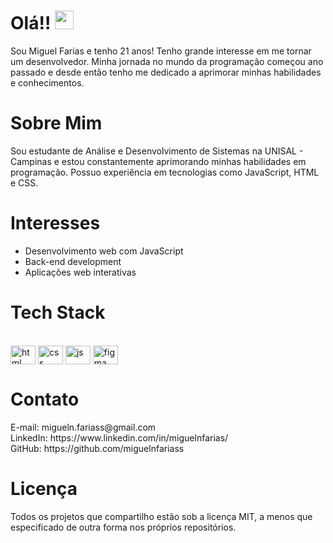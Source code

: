 # Olá!! <img src="https://media.giphy.com/media/hvRJCLFzcasrR4ia7z/giphy.gif" width="30"> 

Sou Miguel Farias e tenho 21 anos! Tenho grande interesse em me tornar um desenvolvedor. Minha jornada no mundo da programação começou ano passado e desde então tenho me dedicado a aprimorar minhas habilidades e conhecimentos.

# Sobre Mim
Sou estudante de Análise e Desenvolvimento de Sistemas na UNISAL - Campinas e estou constantemente aprimorando minhas habilidades em programação. Possuo experiência em tecnologias como JavaScript, HTML e CSS.

# Interesses

- Desenvolvimento web com JavaScript
- Back-end development
- Aplicações web interativas

# Tech Stack

<div style="display: inline_block"><br>
<img align="center" alt="html" height="30" width="40" src="https://cdn.jsdelivr.net/gh/devicons/devicon/icons/html5/html5-original.svg" />
<img align="center" alt="css" height="30" width="40" src="https://cdn.jsdelivr.net/gh/devicons/devicon/icons/css3/css3-original.svg" />
<img align="center" alt="js" height="30" width="40" src="https://cdn.jsdelivr.net/gh/devicons/devicon/icons/javascript/javascript-original.svg" />
<img align="center" alt="figma" height="30" width="40" src="https://cdn.jsdelivr.net/gh/devicons/devicon/icons/figma/figma-original.svg" />
</div>

# Contato
<div> E-mail: migueln.fariass@gmail.com </div> 
<div> LinkedIn: https://www.linkedin.com/in/miguelnfarias/ </div> 
<div> GitHub: https://github.com/miguelnfariass </div> 

# Licença
Todos os projetos que compartilho estão sob a licença MIT, a menos que especificado de outra forma nos próprios repositórios.
